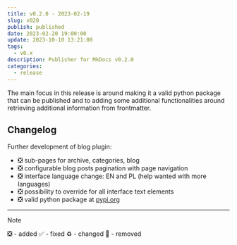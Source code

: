 ```yaml
---
title: v0.2.0 - 2023-02-19
slug: v020
publish: published
date: 2023-02-20 19:00:00
update: 2023-10-10 13:21:00
tags:
  - v0.x
description: Publisher for MkDocs v0.2.0
categories:
  - release
---
```


The main focus in this release is around making it a valid python package that can be published and to adding some additional functionalities around retrieving additional information from frontmatter.

<!-- more -->

## Changelog

Further development of blog plugin:

- ❎ sub-pages for archive, categories, blog
- ❎ configurable blog posts pagination with page navigation
- ❎ interface language change: EN and PL (help wanted with more languages)
- ❎ possibility to override for all interface text elements
- ❎ valid python package at [pypi.org](https://pypi.org/)

---

> [!note]
> ❎ - added ✅ - fixed ♻️️ - changed 🚫 - removed

